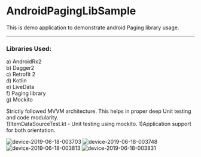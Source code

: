 # AndroidPagingLibSample
This is demo application to demonstrate android Paging library usage.

---
### Libraries Used:
a) AndroidRx2</br> 
b) Dagger2</br>
c) Retrofit 2</br>
d) Kotlin</br>
e) LiveData</br>
f) Paging library</br>
g) Mockito</br>

Strictly followed MVVM architecture. This helps in proper deep Unit testing and code modularity.</br>
1)ItemDataSourceTest.kt -  Unit testing using mockito.
1)Application support for both orientation.

![device-2019-06-18-003703](https://user-images.githubusercontent.com/5441853/59621350-b2da0a80-9161-11e9-80e4-ad040ebc7cdc.png)
![device-2019-06-18-003748](https://user-images.githubusercontent.com/5441853/59621351-b2da0a80-9161-11e9-8983-1749f38a3ffe.png)
![device-2019-06-18-003813](https://user-images.githubusercontent.com/5441853/59621352-b372a100-9161-11e9-9f28-3be71fd5632e.png)
![device-2019-06-18-003831](https://user-images.githubusercontent.com/5441853/59621354-b372a100-9161-11e9-8883-1dffcd01604f.png)
